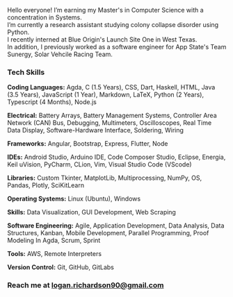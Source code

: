 <!--
**loganwrichardson/loganwrichardson** is a ✨ _special_ ✨ repository because its `README.md` (this file) appears on your GitHub profile.

Here are some ideas to get you started:

I’m currently earning my master's in Computer Science with a double concentration in Theory & Systems.
I’m currently learning Data Structures, Y86 architecture, and theory.
- 👯 I’m looking to collaborate on ...
- 🤔 I’m looking for help with ...
- 💬 Ask me about ...
- 📫 How to reach me: ...
- 😄 Pronouns: ...
- ⚡ Fun fact: ...
-->

Hello everyone!
I’m earning my Master's in Computer Science with a concentration in Systems.<br>
I’m currently a research assistant studying colony collapse disorder using Python.<br>
I recently interned at Blue Origin's Launch Site One in West Texas.<br>
In addition, I previously worked as a software engineer for App State's Team Sunergy, Solar Vehcile Racing Team.<br>

### Tech Skills
<b>Coding Languages:</b> Agda, C (1.5 Years), CSS, Dart, Haskell, HTML, Java (3.5 Years), JavaScript (1 Year), Markdown, LaTeX, Python (2 Years), Typescript (4 Months), Node.js <br>

<b>Electrical:</b> Battery Arrays, Battery Management Systems, Controller Area Network (CAN) Bus, Debugging, Multimeters, Oscilloscopes, Real Time Data Display, Software-Hardware Interface, Soldering, Wiring <br>

<b>Frameworks:</b> Angular, Bootstrap, Express, Flutter, Node <br>

<b>IDEs:</b> Android Studio, Arduino IDE, Code Composer Studio, Eclipse, Energia, Keil uVision, PyCharm, CLion, Vim, Visual Studio Code (VScode) <br>

<b>Libraries:</b> Custom Tkinter, MatplotLib, Multiprocessing, NumPy, OS, Pandas, Plotly, SciKitLearn <br>

<b>Operating Systems:</b> Linux (Ubuntu), Windows <br>

<b>Skills:</b> Data Visualization, GUI Development, Web Scraping <br>

<b>Software Engineering:</b> Agile, Application Development, Data Analysis, Data Structures, Kanban, Mobile Development, Parallel Programming, Proof Modeling In Agda, Scrum, Sprint <br>

<b>Tools:</b> AWS, Remote Interpreters <br>

<b>Version Control:</b> Git, GitHub, GitLabs <br>

### Reach me at logan.richardson90@gmail.com
